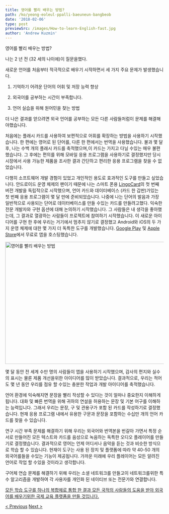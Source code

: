 ```yaml
---
title: 영어를 빨리 배우는 방법?
path: /ko/yeong-eoleul-ppalli-baeuneun-bangbeob
date: '2018-02-06'
type: post
previewSrc: /images/How-to-learn-English-fast.jpg
author: 'Andrew Kuzmin'
---
```


영어를 빨리 배우는 방법?

나는 2 년 전 (32 세의 나이에)이 질문을했다.

새로운 언어를 처음부터 적극적으로 배우기 시작하면서 세 가지 주요 문제가 발생했습니다.

1. 기억하기 어려운 단어의 어휘 및 저장 능력 향상

2. 외국어를 공부하는 시간이 부족합니다.

3. 언어 실습을 위해 원어민을 찾는 방법

더 나은 결과를 얻으려면 외국 언어를 공부하는 모든 다른 사람들처럼이 문제를 해결해야했습니다.

처음에는 플래시 카드를 사용하여 보편적으로 어휘를 확장하는 방법을 사용하기 시작했습니다. 한 편에는 영어로 된 단어를, 다른 한 편에서는 번역을 사용했습니다. 불과 몇 달 후, 나는 수백 개의 플래시 카드를 축적했으며,이 카드는 가지고 다닐 수있는 매우 불편했습니다. 그 후에는 편의를 위해 모바일 응용 프로그램을 사용하기로 결정했지만 당시 시장에서 사용 가능한 제품을 조사한 결과 간단하고 편리한 응용 프로그램을 찾을 수 없었습니다.

다행히 소프트웨어 개발 경험이 있었고 개인적인 용도로 효과적인 도구를 만들고 싶었습니다. 안드로이드 운영 체제의 팬이기 때문에 나는 스마트 폰용 <a href="https://lingocard.com" target="_blank" rel="noopener">LingoCard</a>의 첫 번째 버전 개발을 독립적으로 시작했으며, 언어 카드와 데이터베이스 (카드 한 갑판)가있는 첫 번째 응용 프로그램이 몇 달 만에 준비되었습니다. 나중에 나는 단어의 발음과 가장 일반적으로 사용되는 단어로 데이터베이스를 만들 수있는 카드를 만들려고했다. 익숙한 전문 개발자와 구현 옵션에 대해 논의하기 시작했습니다. 그 사람들은 내 생각을 좋아했는데, 그 결과로 열광하는 사람들이 프로젝트에 참여하기 시작했습니다. 이 새로운 아이디어를 구현 한 후에 우리는 거기에서 멈추지 않기로 결정했고 Android와 iOS의 두 가지 운영 체제에 대한 몇 가지 더 독특한 도구를 개발했습니다. <a href="https://play.google.com/store/apps/details?id=com.lingocard.lingocard" target="_blank" rel="noopener">Google Play</a> 및 <a href="https://itunes.apple.com/us/app/lingocard/id1217076835?mt=8" target="_blank" rel="noopener">Apple Store</a>에서 무료로 앱을 호스팅했습니다.

<img class="aligncenter wp-image-5587" src="../images/2018/01/LigoCard-App-small.png" alt="영어를 빨리 배우는 방법" width="973" height="388" />

몇 달 동안 전 세계 수만 명의 사람들이 앱을 사용하기 시작했으며, 감사의 편지와 실수의 표시는 물론 제품 개선을위한 아이디어를 많이 받았습니다. 결과적으로, 우리는 적어도 몇 년 동안 우리를 점유 할 수있는 충분한 작업과 개발 아이디어를 축적했습니다.

언어 환경에 익숙해지면 문장을 빨리 작성할 수 있다는 것이 얼마나 중요한지 이해하게됩니다. 대화 및 빠른 번역을 위해 귀하의 연설을 허용하는 문장 및 기본 어구를 이해하는 능력입니다. 그래서 우리는 문장, 구 및 관용구가 포함 된 카드를 작성하기로 결정했습니다. 현재 응용 프로그램 내에서 유용한 구문과 문장을 포함하는 수십만 개의 언어 카드를 찾을 수 있습니다.

연구 시간 부족 문제를 해결하기 위해 우리는 외국어와 번역본을 번갈아 가면서 특정 순서로 만들어진 모든 텍스트와 카드를 음성으로 녹음하는 독특한 오디오 플레이어를 만들기로 결정했습니다. 결과적으로 영어는 언제 어디서나 음악을 듣는 것과 비슷한 방식으로 학습 할 수 있습니다. 현재이 도구는 사용 된 장치 및 플랫폼에 따라 약 40-50 개의 외국어를들을 수있는 기능이 제공됩니다. 가까운 미래에 우리 플레이어는 모든 알려진 언어로 작업 할 수있을 것이라고 생각합니다.

구어체 연습 문제를 해결하기 위해 우리는 소셜 네트워크를 만들고이 네트워크를위한 특수 알고리즘을 개발하여 각 사용자를 개인화 된 네이티브 또는 전문가와 연결합니다.

<a href="https://lingocard.com">모든 학습 도구를 하나의 복합체로 통합 한 결과 모든 국적의 사람들의 도움을 받아 외국어를 배우기위한 국제 교육 플랫폼을 만들 것입니다.</a>

<a href="/ko/eon-eo-silseub-eul-wihan-won-eomin-chajgi">< Previous</a> <a href="/ko/oegug-eo-hagseub-eul-wihan-eon-eo-kadeu">Next ></a>
